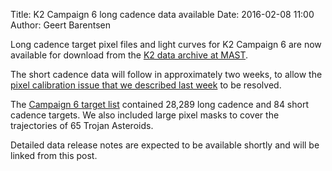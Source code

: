 Title: K2 Campaign 6 long cadence data available
Date: 2016-02-08 11:00
Author: Geert Barentsen

Long cadence target pixel files and light curves for K2 Campaign 6
are now available for download 
from the [K2 data archive at MAST](https://archive.stsci.edu/k2/).

The short cadence data will follow in approximately two weeks,
to allow the [pixel calibration issue that we described last week](problem-with-kepler-and-k2-short-cadence-pixel-calibration.html) to be resolved.

The [Campaign 6 target list](k2-approved-programs.html#campaign-6)
contained 28,289 long cadence and 84 short cadence targets.
We also included large pixel masks to cover the trajectories
of 65 Trojan Asteroids.

Detailed data release notes are expected to be available shortly
and will be linked from this post.
